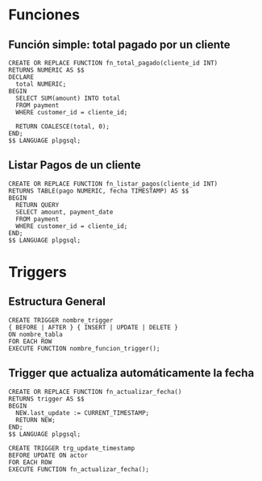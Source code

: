 # Funciones 
## Función simple: total pagado por un cliente
```
CREATE OR REPLACE FUNCTION fn_total_pagado(cliente_id INT)
RETURNS NUMERIC AS $$
DECLARE
  total NUMERIC;
BEGIN
  SELECT SUM(amount) INTO total
  FROM payment
  WHERE customer_id = cliente_id;

  RETURN COALESCE(total, 0);
END;
$$ LANGUAGE plpgsql;
``` 

## Listar Pagos de un cliente 

```
CREATE OR REPLACE FUNCTION fn_listar_pagos(cliente_id INT)
RETURNS TABLE(pago NUMERIC, fecha TIMESTAMP) AS $$
BEGIN
  RETURN QUERY
  SELECT amount, payment_date
  FROM payment
  WHERE customer_id = cliente_id;
END;
$$ LANGUAGE plpgsql;
```

# Triggers 

## Estructura General 

```
CREATE TRIGGER nombre_trigger
{ BEFORE | AFTER } { INSERT | UPDATE | DELETE }
ON nombre_tabla
FOR EACH ROW
EXECUTE FUNCTION nombre_funcion_trigger();
```

## Trigger que actualiza automáticamente la fecha

```
CREATE OR REPLACE FUNCTION fn_actualizar_fecha()
RETURNS trigger AS $$
BEGIN
  NEW.last_update := CURRENT_TIMESTAMP;
  RETURN NEW;
END;
$$ LANGUAGE plpgsql;
```

```
CREATE TRIGGER trg_update_timestamp
BEFORE UPDATE ON actor
FOR EACH ROW
EXECUTE FUNCTION fn_actualizar_fecha();
```